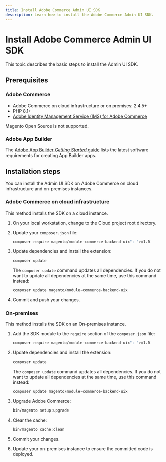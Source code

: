 ```yaml
---
title: Install Adobe Commerce Admin UI SDK
description: Learn how to install the Adobe Commerce Admin UI SDK.
---
```


# Install Adobe Commerce Admin UI SDK

This topic describes the basic steps to install the Admin UI SDK.

## Prerequisites

### Adobe Commerce

* Adobe Commerce on cloud infrastructure or on premises: 2.4.5+
* PHP 8.1+
* [Adobe Identity Management Service (IMS) for Adobe Commerce](https://experienceleague.adobe.com/docs/commerce-admin/start/admin/ims/adobe-ims-integration-overview.html)

<InlineAlert variant="info" slots="text1" />

Magento Open Source is not supported.

### Adobe App Builder

The [Adobe App Builder _Getting Started_ guide](https://developer.adobe.com/app-builder/docs/getting_started/) lists the latest software requirements for creating App Builder apps.

## Installation steps

You can install the Admin UI SDK on Adobe Commerce on cloud infrastructure and on-premises instances.

### Adobe Commerce on cloud infrastructure

This method installs the SDK on a cloud instance.

1. On your local workstation, change to the Cloud project root directory.

1. Update your `composer.json` file:

   ```bash
   composer require magento/module-commerce-backend-uix": ">=1.0
   ```

1. Update dependencies and install the extension:

   ```bash
   composer update
   ```

   The `composer update` command updates all dependencies. If you do not want to update all dependencies at the same time, use this command instead:

   ```bash
   composer update magento/module-commerce-backend-uix
   ```

1. Commit and push your changes.

### On-premises

This method installs the SDK on an On-premises instance.

1. Add the SDK module to the `require` section of the `composer.json` file:

   ```bash
   composer require magento/module-commerce-backend-uix": ">=1.0
   ```

1. Update dependencies and install the extension:

   ```bash
   composer update
   ```

   The `composer update` command updates all dependencies. If you do not want to update all dependencies at the same time, use this command instead:

   ```bash
   composer update magento/module-commerce-backend-uix
   ```

1. Upgrade Adobe Commerce:

   ```bash
   bin/magento setup:upgrade
   ```

1. Clear the cache:

   ```bash
   bin/magento cache:clean
   ```

1. Commit your changes.

1. Update your on-premises instance to ensure the committed code is deployed.
